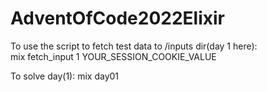 # AdventOfCode2022Elixir

To use the script to fetch test data to /inputs dir(day 1 here):  
mix fetch_input 1 YOUR_SESSION_COOKIE_VALUE

To solve day(1):
mix day01
